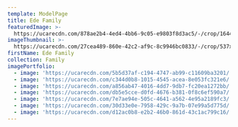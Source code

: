 ```yaml
---
template: ModelPage
title: Ede Family
featuredImage: >-
  https://ucarecdn.com/878ae2b4-4ed4-4bb6-9c05-e9803f8d3ac5/-/crop/1644x965/0,0/-/preview/
imageThumbnail: >-
  https://ucarecdn.com/27cea489-860e-42c2-af9c-8c9946bc0833/-/crop/537x716/149,7/-/preview/
firstName: Ede Family
collection: Family
imagePortfolio:
  - image: 'https://ucarecdn.com/5b5d37af-c194-4747-ab99-c11609ba3201/'
  - image: 'https://ucarecdn.com/c344d0b8-1015-4545-acea-8e053fc321e6/'
  - image: 'https://ucarecdn.com/a856ab47-4016-4dd7-9db7-fc20ea1272bb/'
  - image: 'https://ucarecdn.com/db5e5cce-d0fd-4676-b381-0f8c6ef590a7/'
  - image: 'https://ucarecdn.com/7e7ae94e-505c-4641-a562-4e95a2189fc3/'
  - image: 'https://ucarecdn.com/30d33e0e-7958-429c-9a7b-07e99a5d775d/'
  - image: 'https://ucarecdn.com/d12ac0b8-e2b2-46b0-861d-43c1ac799c16/'
---
```


